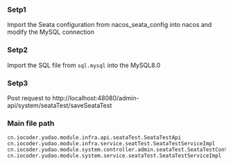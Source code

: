 ### Setp1
Import the Seata configuration from nacos_seata_config into nacos and modify the MySQL connection

### Setp2
Import the SQL file from `sql.mysql` into the MySQL8.0

### Setp3
Post request to http://localhost:48080/admin-api/system/seataTest/saveSeataTest

### Main file path
```
cn.iocoder.yudao.module.infra.api.seataTest.SeataTestApi
cn.iocoder.yudao.module.infra.service.seatTest.SeataTestServiceImpl
cn.iocoder.yudao.module.system.controller.admin.seataTest.SeataTestController
cn.iocoder.yudao.module.system.service.seataTest.SeataTestServiceImpl
```